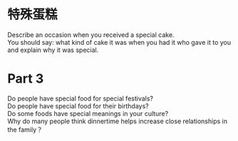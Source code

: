 # 特殊蛋糕  

Describe an occasion when you received a special cake.   
You should say: what kind of cake it was when you had it who gave it to you   
and explain why it was special.  

# Part 3  

Do people have special food for special festivals?   
Do people have special food for their birthdays?   
Do some foods have special meanings in your culture?   
Why do many people think dinnertime helps increase close relationships in the family？  

